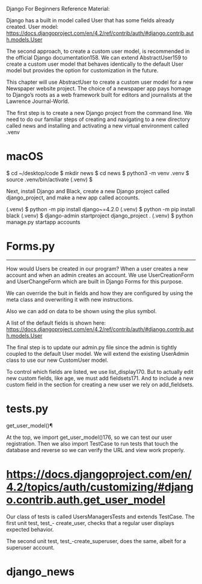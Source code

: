 Django For Beginners Reference Material:

Django has a built in model called User that has some fields already created.
User model: https://docs.djangoproject.com/en/4.2/ref/contrib/auth/#django.contrib.auth.models.User

The second approach, to create a custom user model, is recommended in the official Django
documentation158. We can extend AbstractUser159 to create a custom user model that behaves
identically to the default User model but provides the option for customization in the future.

This chapter will use AbstractUser to create a custom user model for a new Newspaper website
project. The choice of a newspaper app pays homage to Django’s roots as a web framework built
for editors and journalists at the Lawrence Journal-World.

The first step is to create a new Django project from the command line. We need to do our familiar
steps of creating and navigating to a new directory called news and installing and activating a new
virtual environment called .venv

# macOS

$ cd ~/desktop/code
$ mkdir news
$ cd news
$ python3 -m venv .venv
$ source .venv/bin/activate
(.venv) $

Next, install Django and Black, create a new Django project called django_project, and make a
new app called accounts.

(.venv) $ python -m pip install django~=4.2.0
(.venv) $ python -m pip install black
(.venv) $ django-admin startproject django_project .
(.venv) $ python manage.py startapp accounts

# Forms.py

---

How would Users be created in our program? When a user creates a new account and when an admin creates an account. We use UserCreationForm and UserChangeForm which are built in Django Forms for this purpose.

We can override the buit in fields and how they are configured by using the meta class and overwriting it with new instructions.

Also we can add on data to be shown using the plus symbol.

A list of the default fields is shown here: https://docs.djangoproject.com/en/4.2/ref/contrib/auth/#django.contrib.auth.models.User

The final step is to update our admin.py file since the admin is tightly coupled to the default
User model. We will extend the existing UserAdmin class to use our new CustomUser model.

To control which fields are listed, we use list_display170. But to actually edit new custom fields,
like age, we must add fieldsets171. And to include a new custom field in the section for creating a
new user we rely on add_fieldsets.

# tests.py

get_user_model()¶

At the top, we import get_user_model()176, so we can test our user registration. Then we also
import TestCase to run tests that touch the database and reverse so we can verify the URL and
view work properly.
# https://docs.djangoproject.com/en/4.2/topics/auth/customizing/#django.contrib.auth.get_user_model

Our class of tests is called UsersManagersTests and extends TestCase. The first unit test, test\_-
create_user, checks that a regular user displays expected behavior.

The second unit test, test\_-create_superuser, does the same, albeit for a superuser account.


# django_news
